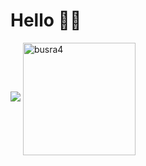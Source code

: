 # Hello 👋🏻

<img src="https://github-readme-stats.vercel.app/api?username=busra4&&show_icons=true&title_color=ffffff&icon_color=ffffff&text_color=ffffff&bg_color=40,240046,5a189a">
 <img height="180em" align="center" src="https://github-readme-stats.vercel.app/api/top-langs?username=busra4&show_icons=true&locale=en&layout=compact&langs_count=8&theme=dark" alt="busra4"/>
	</a>
